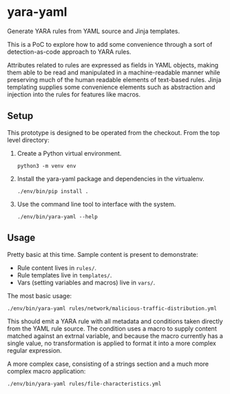 # yara-yaml
Generate YARA rules from YAML source and Jinja templates.

This is a PoC to explore how to add some convenience through a sort of
detection-as-code approach to YARA rules.

Attributes related to rules are expressed as fields in YAML objects, making
them able to be read and manipulated in a machine-readable manner while
preserving much of the human readable elements of text-based rules. Jinja
templating supplies some convenience elements such as abstraction and injection
into the rules for features like macros.

## Setup
This prototype is designed to be operated from the checkout. From the top level
directory:

1. Create a Python virtual environment.

    `python3 -m venv env`

2. Install the yara-yaml package and dependencies in the virtualenv.

    `./env/bin/pip install .`

3. Use the command line tool to interface with the system.

    `./env/bin/yara-yaml --help`

## Usage
Pretty basic at this time. Sample content is present to demonstrate:

- Rule content lives in `rules/`.
- Rule templates live in `templates/`.
- Vars (setting variables and macros) live in `vars/`.

The most basic usage:

```
./env/bin/yara-yaml rules/network/malicious-traffic-distribution.yml
```

This should emit a YARA rule with all metadata and conditions taken directly
from the YAML rule source. The condition uses a macro to supply content matched
against an extrnal variable, and because the macro currently has a single
value, no transformation is applied to format it into a more complex regular
expression.

A more complex case, consisting of a strings section and a much more complex
macro application:

```
./env/bin/yara-yaml rules/file-characteristics.yml
```
